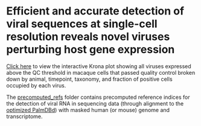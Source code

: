# Efficient and accurate detection of viral sequences at single-cell resolution reveals novel viruses perturbing host gene expression

[Click here](https://htmlpreview.github.io/?https://github.com/pachterlab/LSCHWCP_2023/blob/main/krona_plot.html) to view the interactive Krona plot showing all viruses expressed above the QC threshold in macaque cells that passed quality control broken down by animal, timepoint, taxonomy, and fraction of positive cells occupied by each virus.

The [precomputed_refs](https://github.com/pachterlab/LSCHWCP_2023/tree/main/precomputed_refs) folder contains precomputed reference indices for the detection of viral RNA in sequencing data (through alignment to the [optimized PalmDBd](https://github.com/pachterlab/LSCHWCP_2023/tree/main/PalmDB)) with masked human (or mouse) genome and transcriptome.
